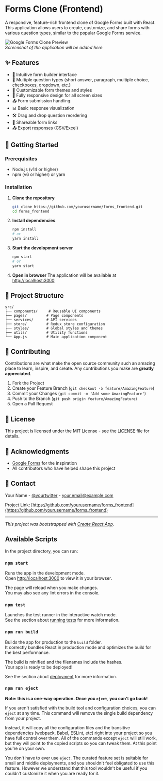 # Forms Clone (Frontend)

A responsive, feature-rich frontend clone of Google Forms built with React. This application allows users to create, customize, and share forms with various question types, similar to the popular Google Forms service.

![Google Forms Clone Preview](https://via.placeholder.com/800x400?text=Google+Forms+Clone+Preview)  
*Screenshot of the application will be added here*

## ✨ Features

- 🎨 Intuitive form builder interface
- 📝 Multiple question types (short answer, paragraph, multiple choice, checkboxes, dropdown, etc.)
- 🎨 Customizable form themes and styles
- 📱 Fully responsive design for all screen sizes
- 📤 Form submission handling
- 📊 Basic response visualization
- 🛠️ Drag and drop question reordering
- 🔗 Shareable form links
- 📤 Export responses (CSV/Excel)

## 🚀 Getting Started

### Prerequisites

- Node.js (v14 or higher)
- npm (v6 or higher) or yarn

### Installation

1. **Clone the repository**
   ```bash
   git clone https://github.com/yourusername/forms_frontend.git
   cd forms_frontend
   ```

2. **Install dependencies**
   ```bash
   npm install
   # or
   yarn install
   ```

3. **Start the development server**
   ```bash
   npm start
   # or
   yarn start
   ```

4. **Open in browser**
   The application will be available at [http://localhost:3000](http://localhost:3000)


## 📂 Project Structure

```
src/
├── components/     # Reusable UI components
├── pages/         # Page components
├── services/      # API services
├── store/         # Redux store configuration
├── styles/        # Global styles and themes
├── utils/         # Utility functions
└── App.js         # Main application component
```

## 🤝 Contributing

Contributions are what make the open source community such an amazing place to learn, inspire, and create. Any contributions you make are **greatly appreciated**.

1. Fork the Project
2. Create your Feature Branch (`git checkout -b feature/AmazingFeature`)
3. Commit your Changes (`git commit -m 'Add some AmazingFeature'`)
4. Push to the Branch (`git push origin feature/AmazingFeature`)
5. Open a Pull Request

## 📄 License

This project is licensed under the MIT License - see the [LICENSE](LICENSE) file for details.

## 🙏 Acknowledgments

- [Google Forms](https://www.google.com/forms/about/) for the inspiration
- All contributors who have helped shape this project

## 📧 Contact

Your Name - [@yourtwitter](https://twitter.com/yourtwitter) - your.email@example.com

Project Link: [https://github.com/yourusername/forms_frontend](https://github.com/yourusername/forms_frontend)

---

*This project was bootstrapped with [Create React App](https://github.com/facebook/create-react-app).*

## Available Scripts

In the project directory, you can run:

### `npm start`

Runs the app in the development mode.\
Open [http://localhost:3000](http://localhost:3000) to view it in your browser.

The page will reload when you make changes.\
You may also see any lint errors in the console.

### `npm test`

Launches the test runner in the interactive watch mode.\
See the section about [running tests](https://facebook.github.io/create-react-app/docs/running-tests) for more information.

### `npm run build`

Builds the app for production to the `build` folder.\
It correctly bundles React in production mode and optimizes the build for the best performance.

The build is minified and the filenames include the hashes.\
Your app is ready to be deployed!

See the section about [deployment](https://facebook.github.io/create-react-app/docs/deployment) for more information.

### `npm run eject`

**Note: this is a one-way operation. Once you `eject`, you can't go back!**

If you aren't satisfied with the build tool and configuration choices, you can `eject` at any time. This command will remove the single build dependency from your project.

Instead, it will copy all the configuration files and the transitive dependencies (webpack, Babel, ESLint, etc) right into your project so you have full control over them. All of the commands except `eject` will still work, but they will point to the copied scripts so you can tweak them. At this point you're on your own.

You don't have to ever use `eject`. The curated feature set is suitable for small and middle deployments, and you shouldn't feel obligated to use this feature. However we understand that this tool wouldn't be useful if you couldn't customize it when you are ready for it.
